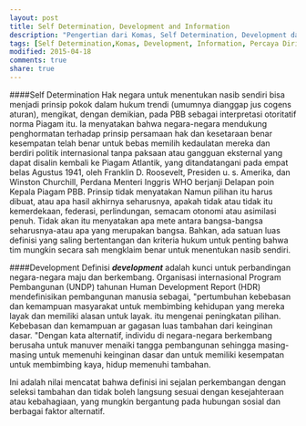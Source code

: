 ```yaml
---
layout: post
title: Self Determination, Development and Information
description: "Pengertian dari Komas, Self Determination, Development dan Information"
tags: [Self Determination,Komas, Development, Information, Percaya Diri, Negara Berkembang, Pengembangan]
modified: 2015-04-18
comments: true
share: true
---
```


####Self Determination
Hak negara untuk menentukan nasib sendiri bisa menjadi prinsip pokok dalam hukum trendi (umumnya dianggap jus cogens aturan), mengikat, dengan demikian, pada PBB sebagai interpretasi otoritatif norma Piagam itu. Ia menyatakan bahwa negara-negara mendukung penghormatan terhadap prinsip persamaan hak dan kesetaraan benar kesempatan telah benar untuk bebas memilih kedaulatan mereka dan berdiri politik internasional tanpa paksaan atau gangguan eksternal yang dapat disalin kembali ke Piagam Atlantik, 
yang ditandatangani pada empat belas Agustus 1941, oleh Franklin D. Roosevelt, Presiden u. s. Amerika, dan Winston Churchill, Perdana Menteri Inggris WHO berjanji Delapan poin Kepala Piagam PBB. Prinsip tidak menyatakan Namun pilihan itu harus dibuat, atau apa hasil akhirnya seharusnya, apakah tidak atau tidak itu kemerdekaan, federasi, perlindungan, semacam otonomi atau asimilasi penuh. Tidak akan itu menyatakan apa mete antara bangsa-bangsa seharusnya-atau apa yang merupakan bangsa. Bahkan, ada satuan luas definisi yang saling bertentangan dan kriteria hukum untuk penting bahwa tim mungkin secara sah mengklaim benar untuk menentukan nasib sendiri.

####Development
Definisi **_development_** adalah kunci untuk perbandingan negara-negara maju dan berkembang. Organisasi internasional Program Pembangunan (UNDP) tahunan Human Development Report (HDR) mendefinisikan pembangunan manusia sebagai, "pertumbuhan kebebasan dan kemampuan masyarakat untuk membimbing kehidupan yang mereka layak dan memiliki alasan untuk layak. itu mengenai peningkatan pilihan. Kebebasan dan kemampuan ar gagasan luas tambahan dari keinginan dasar. "Dengan kata alternatif, individu di negara-negara berkembang berusaha untuk manuver menaiki tangga pembangunan sehingga masing-masing untuk memenuhi keinginan dasar dan untuk memiliki kesempatan untuk membimbing kaya, hidup memenuhi tambahan.

Ini adalah nilai mencatat bahwa definisi ini sejalan perkembangan dengan seleksi tambahan dan tidak boleh langsung sesuai dengan kesejahteraan atau kebahagiaan, yang mungkin bergantung pada hubungan sosial dan berbagai faktor alternatif.
